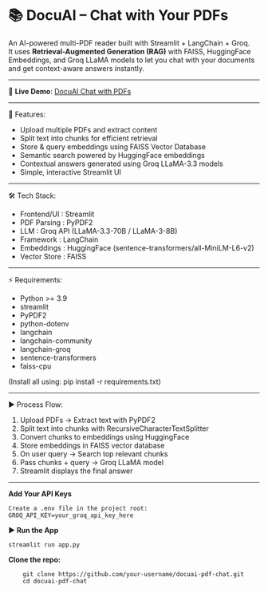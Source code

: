📚 DocuAI – Chat with Your PDFs
=======================================================================

An AI-powered multi-PDF reader built with Streamlit + LangChain + Groq.  
It uses **Retrieval-Augmented Generation (RAG)** with FAISS, HuggingFace 
Embeddings, and Groq LLaMA models to let you chat with your documents 
and get context-aware answers instantly.

-----------------------------------------------------------------------

🔗 **Live Demo**: [DocuAI Chat with PDFs](https://docuai-chat-with-your-pdfs.streamlit.app/)  

-----------------------------------------------------------------------


🚀 Features:
- Upload multiple PDFs and extract content
- Split text into chunks for efficient retrieval
- Store & query embeddings using FAISS Vector Database
- Semantic search powered by HuggingFace embeddings
- Contextual answers generated using Groq LLaMA-3.3 models
- Simple, interactive Streamlit UI

-----------------------------------------------------------------------
🛠️ Tech Stack:
- Frontend/UI   : Streamlit
- PDF Parsing   : PyPDF2
- LLM           : Groq API (LLaMA-3.3-70B / LLaMA-3-8B)
- Framework     : LangChain
- Embeddings    : HuggingFace (sentence-transformers/all-MiniLM-L6-v2)
- Vector Store  : FAISS

-----------------------------------------------------------------------
⚡ Requirements:
- Python >= 3.9
- streamlit
- PyPDF2
- python-dotenv
- langchain
- langchain-community
- langchain-groq
- sentence-transformers
- faiss-cpu

(Install all using: pip install -r requirements.txt)

-----------------------------------------------------------------------
▶️ Process Flow:
1. Upload PDFs → Extract text with PyPDF2
2. Split text into chunks with RecursiveCharacterTextSplitter
3. Convert chunks to embeddings using HuggingFace
4. Store embeddings in FAISS vector database
5. On user query → Search top relevant chunks
6. Pass chunks + query → Groq LLaMA model
7. Streamlit displays the final answer
-----------------------------------------------------------------------
**Add Your API Keys**
```
Create a .env file in the project root:
GROQ_API_KEY=your_groq_api_key_here
```

**▶️ Run the App**
```
streamlit run app.py
```
**Clone the repo:**
```
    git clone https://github.com/your-username/docuai-pdf-chat.git
    cd docuai-pdf-chat
```
